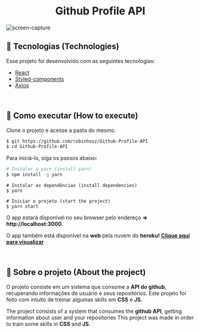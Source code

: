 <h1 align="center">
  <strong>Github Profile API</strong>
</h1>

![screen-capture](https://user-images.githubusercontent.com/82779533/156910042-96d410b1-3cec-4dea-ba25-3956b1444299.gif)


## 🧪 Tecnologias (Technologies)

Esse projeto foi desenvolvido com as seguintes tecnologias:

- [React](https://reactjs.org)
- [Styled-components](https://styled-components.com/)
- [Axios](https://axios-http.com/)

<br>

## 🚀 Como executar (How to execute)

Clone o projeto e acesse a pasta do mesmo.

```bash
$ git https://github.com/robinhosz/Github-Profile-API
$ cd Github-Profile-API
```

Para iniciá-lo, siga os passos abaixo:

```bash
# Instalar o yarn (install yarn)
$ npm install -g yarn
```
```
# Instalar as dependências (install dependencies)
$ yarn

# Iniciar o projeto (start the project)
$ yarn start
```

O app estará disponível no seu browser pelo endereço **=>** **http://localhost:3000.**

O app também está disponível na **web** pela nuvem do **heroku!** **[Clique aqui para visualizar](https://deploy-github-profile.herokuapp.com/)**

<br>

## 🔎 Sobre o projeto (About the project)
O projeto consiste em um sistema que consome a **API do github**, recuperando informações de usuário e seus repositórios.
Este projeto foi feito com intuito de treinar algumas skills em **CSS** e **JS.**

The project consists of a system that consumes the **github API**, getting information about user and your repositories
This project was made in order to train some skills in **CSS** and **JS**.

<br>

